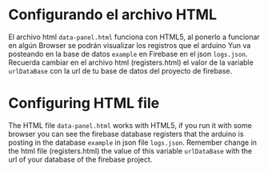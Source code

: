 Configurando el archivo HTML
============

El archivo html `data-panel.html` funciona con HTML5, al ponerlo a funcionar en algún Browser se podrán visualizar los registros que el arduino Yun va posteando en la base de datos `example` en Firebase en el json `logs.json`. Recuerda cambiar en el archivo html (registers.html) el valor de la variable `urlDataBase` con la url de tu base de datos del proyecto de firebase.

Configuring HTML file
============

The HTML file `data-panel.html` works with HTML5, if you run it with some browser you can see the firebase database registers that the arduino is posting in the database `example` in json file `logs.json`. Remember change in the html file (registers.html) the value of this variable `urlDataBase` with the url of your database of the firebase project.


